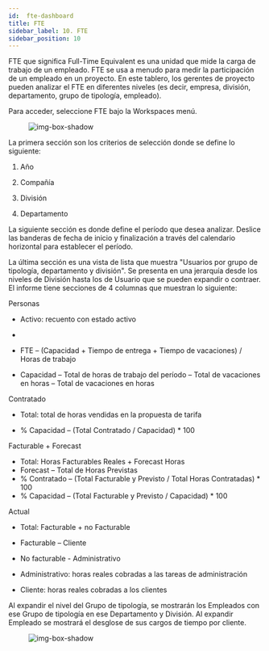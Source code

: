 ```yaml
---
id:  fte-dashboard
title: FTE
sidebar_label: 10. FTE
sidebar_position: 10
---
```


FTE que significa Full-Time Equivalent es una unidad que mide la carga de trabajo de un empleado. FTE se usa a menudo para medir la participación de un empleado en un proyecto. En este tablero, los gerentes de proyecto pueden analizar el FTE en diferentes niveles (es decir, empresa, división, departamento, grupo de tipología, empleado).

Para acceder, seleccione FTE bajo la Workspaces menú.

<figure>

![img-box-shadow](/img/university/dashboards/fte-dashboard/university-fte-1.png)
<figcaption></figcaption>
</figure> 

La primera sección son los criterios de selección donde se define lo siguiente:

1. Año

2. Compañía

3. División

4. Departamento

La siguiente sección es donde define el período que desea analizar. Deslice las banderas de fecha de inicio y finalización a través del calendario horizontal para establecer el período.

La última sección es una vista de lista que muestra "Usuarios por grupo de tipología, departamento y división". Se presenta en una jerarquía desde los niveles de División hasta los de Usuario que se pueden expandir o contraer. El informe tiene secciones de 4 columnas que muestran lo siguiente:

Personas

- Activo: recuento con estado activo
-
- FTE – (Capacidad + Tiempo de entrega + Tiempo de vacaciones) / Horas de trabajo

- Capacidad – Total de horas de trabajo del período – Total de vacaciones en horas – Total de vacaciones en horas

Contratado

- Total: total de horas vendidas en la propuesta de tarifa

- % Capacidad – (Total Contratado / Capacidad) * 100

Facturable + Forecast

- Total: Horas Facturables Reales + Forecast Horas
- Forecast – Total de Horas Previstas
- % Contratado – (Total Facturable y Previsto / Total Horas Contratadas) * 100
- % Capacidad – (Total Facturable y Previsto / Capacidad) * 100

Actual

- Total: Facturable + no Facturable

- Facturable – Cliente

- No facturable - Administrativo

- Administrativo: horas reales cobradas a las tareas de administración

- Cliente: horas reales cobradas a los clientes

Al expandir el nivel del Grupo de tipología, se mostrarán los Empleados con ese Grupo de tipología en ese Departamento y División. Al expandir Empleado se mostrará el desglose de sus cargos de tiempo por cliente.

<figure>

![img-box-shadow](/img/university/dashboards/fte-dashboard/university-fte-2.png)
<figcaption></figcaption>
</figure>

